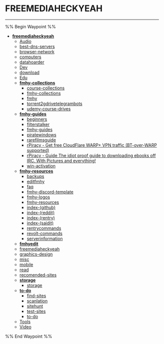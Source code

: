 # FREEMEDIAHECKYEAH

---

%% Begin Waypoint %%
- **[freemediaheckyeah](../../../..//home-mthrfckr/Bookmrks-Mthrfckr/Freemediaheckyeah/Freemediaheckyeah.md)**
	- [Audio](Audio.md)
	- [best-dns-servers](Best-Dns-Servers.md)
	- [browser-network](Browser-Network.md)
	- [computers](Computers.md)
	- [datahoarder](Datahoarder.md)
	- [Dev](Dev.md)
	- [download](Download.md)
	- [Edu](Edu.md)
	- **[fmhy-collections](Fmhy-Collections/Fmhy-Collections.md)**
		- [course-collections](Fmhy-Collections/Course-Collections.md)
		- [fmhy-collections](Fmhy-Collections/Fmhy-Collections.md)
		- [fmhy](Fmhy-Collections/Fmhy.md)
		- [torrent2gdrivetelegrambots](Fmhy-Collections/Torrent2Gdrivetelegrambots.md)
		- [udemy-course-drives](Fmhy-Collections/Udemy-Course-Drives.md)
	- **[fmhy-guides](Fmhy-Guides/Fmhy-Guides.md)**
		- [beginners](Fmhy-Guides/Beginners.md)
		- [filterstalker](Fmhy-Guides/Filterstalker.md)
		- [fmhy-guides](Fmhy-Guides/Fmhy-Guides.md)
		- [piratewindows](Fmhy-Guides/Piratewindows.md)
		- [rarefilmsguide](Fmhy-Guides/Rarefilmsguide.md)
		- [rPiracy - Get free CloudFlare WARP+ VPN traffic (BT-over-WARP supported)](Fmhy-Guides/Rpiracy%20-%20Get%20Free%20Cloudflare%20Warp+%20Vpn%20Traffic%20(Bt-Over-Warp%20Supported).md)
		- [rPiracy - Guide The idiot proof guide to downloading ebooks off IRC. With Pictures and everything!](Fmhy-Guides/Rpiracy%20-%20Guide%20The%20Idiot%20Proof%20Guide%20To%20Downloading%20Ebooks%20Off%20Irc.%20With%20Pictures%20And%20Everything!.md)
		- [win-activation](Fmhy-Guides/Win-Activation.md)
	- **[fmhy-resources](Fmhy-Resources/Fmhy-Resources.md)**
		- [backups](Fmhy-Resources/Backups.md)
		- [editfmhy](Fmhy-Resources/Editfmhy.md)
		- [faq](Fmhy-Resources/Faq.md)
		- [fmhy-discord-template](Fmhy-Resources/Fmhy-Discord-Template.md)
		- [fmhy-logos](Fmhy-Resources/Fmhy-Logos.md)
		- [fmhy-resources](Fmhy-Resources/Fmhy-Resources.md)
		- [index-(github)](Fmhy-Resources/Index-(Github).md)
		- [index-(reddit)](Fmhy-Resources/Index-(Reddit).md)
		- [index-(rentry)](Fmhy-Resources/Index-(Rentry).md)
		- [index-(saidit)](Fmhy-Resources/Index-(Saidit).md)
		- [rentrycommands](Fmhy-Resources/Rentrycommands.md)
		- [revolt-commands](Fmhy-Resources/Revolt-Commands.md)
		- [serverinformation](Fmhy-Resources/Serverinformation.md)
	- **[fmhyedit](fmhyedit/fmhyedit.md)**
	- [freemediaheckyeah](../../../..//home-mthrfckr/Bookmrks-Mthrfckr/Freemediaheckyeah/Freemediaheckyeah.md)
	- [graphics-design](Graphics-Design.md)
	- [misc](Misc.md)
	- [mobile](Mobile.md)
	- [read](Read.md)
	- [recomended-sites](Recomended-Sites.md)
	- **[storage](Storage/Storage.md)**
		- [storage](Storage/Storage.md)
	- **[to-do](To-Do/To-Do.md)**
		- [find-sites](To-Do/Find-Sites.md)
		- [scanlation](To-Do/Scanlation.md)
		- [sitehunt](To-Do/Sitehunt.md)
		- [test-sites](To-Do/Test-Sites.md)
		- [to-do](To-Do/To-Do.md)
	- [Tools](Tools.md)
	- [Video](Video.md)

%% End Waypoint %%
